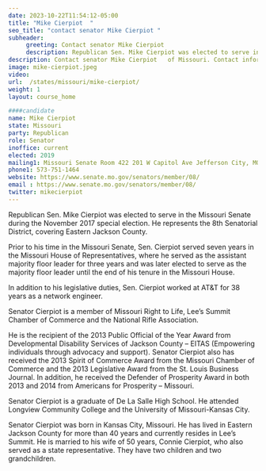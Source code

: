 ```yaml
---
date: 2023-10-22T11:54:12-05:00
title: "Mike Cierpiot  "
seo_title: "contact senator Mike Cierpiot "
subheader:
     greeting: Contact senator Mike Cierpiot
     description: Republican Sen. Mike Cierpiot was elected to serve in the Missouri Senate during the November 2017 special election. He represents the 8th Senatorial District, covering Eastern Jackson County.
description: Contact senator Mike Cierpiot   of Missouri. Contact information for Mike Cierpiot   includes email address, phone number, and mailing address.
image: mike-cierpiot.jpeg
video:
url:  /states/missouri/mike-cierpiot/
weight: 1
layout: course_home

####candidate
name: Mike Cierpiot
state: Missouri
party: Republican
role: Senator
inoffice: current
elected: 2019
mailing1: Missouri Senate Room 422 201 W Capitol Ave Jefferson City, MO 65101
phone1: 573-751-1464
website: https://www.senate.mo.gov/senators/member/08/
email : https://www.senate.mo.gov/senators/member/08/
twitter: mikecierpiot
---
```


Republican Sen. Mike Cierpiot was elected to serve in the Missouri Senate during the November 2017 special election. He represents the 8th Senatorial District, covering Eastern Jackson County.

Prior to his time in the Missouri Senate, Sen. Cierpiot served seven years in the Missouri House of Representatives, where he served as the assistant majority floor leader for three years and was later elected to serve as the majority floor leader until the end of his tenure in the Missouri House.

In addition to his legislative duties, Sen. Cierpiot worked at AT&T for 38 years as a network engineer.

Senator Cierpiot is a member of Missouri Right to Life, Lee’s Summit Chamber of Commerce and the National Rifle Association.

He is the recipient of the 2013 Public Official of the Year Award from Developmental Disability Services of Jackson County – EITAS (Empowering individuals through advocacy and support). Senator Cierpiot also has received the 2013 Spirit of Commerce Award from the Missouri Chamber of Commerce and the 2013 Legislative Award from the St. Louis Business Journal. In addition, he received the Defender of Prosperity Award in both 2013 and 2014 from Americans for Prosperity – Missouri.

Senator Cierpiot is a graduate of De La Salle High School. He attended Longview Community College and the University of Missouri-Kansas City.

Senator Cierpiot was born in Kansas City, Missouri. He has lived in Eastern Jackson County for more than 40 years and currently resides in Lee’s Summit. He is married to his wife of 50 years, Connie Cierpiot, who also served as a state representative. They have two children and two grandchildren.
